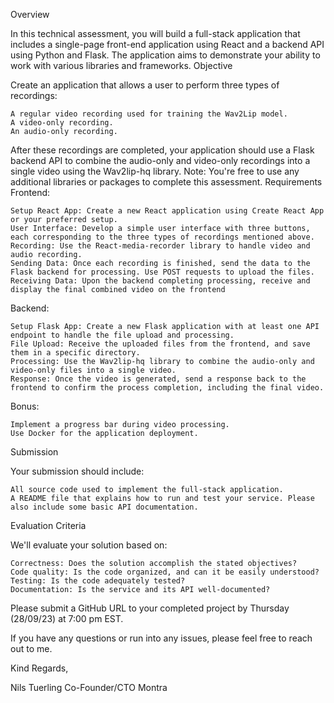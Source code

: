 Overview

In this technical assessment, you will build a full-stack application that includes a single-page front-end application using React and a backend API using Python and Flask. The application aims to demonstrate your ability to work with various libraries and frameworks.
Objective

Create an application that allows a user to perform three types of recordings:

    A regular video recording used for training the Wav2Lip model.
    A video-only recording.
    An audio-only recording.

After these recordings are completed, your application should use a Flask backend API to combine the audio-only and video-only recordings into a single video using the Wav2lip-hq library.
Note: You're free to use any additional libraries or packages to complete this assessment.
Requirements
Frontend:

    Setup React App: Create a new React application using Create React App or your preferred setup.
    User Interface: Develop a simple user interface with three buttons, each corresponding to the three types of recordings mentioned above.
    Recording: Use the React-media-recorder library to handle video and audio recording.
    Sending Data: Once each recording is finished, send the data to the Flask backend for processing. Use POST requests to upload the files.
    Receiving Data: Upon the backend completing processing, receive and display the final combined video on the frontend

Backend:

    Setup Flask App: Create a new Flask application with at least one API endpoint to handle the file upload and processing.
    File Upload: Receive the uploaded files from the frontend, and save them in a specific directory.
    Processing: Use the Wav2lip-hq library to combine the audio-only and video-only files into a single video.
    Response: Once the video is generated, send a response back to the frontend to confirm the process completion, including the final video.

Bonus:

    Implement a progress bar during video processing.
    Use Docker for the application deployment.

Submission

Your submission should include:

    All source code used to implement the full-stack application.
    A README file that explains how to run and test your service. Please also include some basic API documentation.

Evaluation Criteria

We'll evaluate your solution based on:

    Correctness: Does the solution accomplish the stated objectives?
    Code quality: Is the code organized, and can it be easily understood?
    Testing: Is the code adequately tested?
    Documentation: Is the service and its API well-documented?

Please submit a GitHub URL to your completed project by Thursday (28/09/23) at 7:00 pm EST.

If you have any questions or run into any issues, please feel free to reach out to me.

Kind Regards,

Nils Tuerling
Co-Founder/CTO
Montra